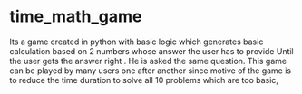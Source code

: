 # time_math_game
Its a game created in python with basic logic which generates basic calculation based on 2 numbers whose answer the user has to provide
Until the user gets the answer right . He is asked the same question.
This game can be played by many users one after another since motive of the game is to reduce the time duration to solve all 10 problems which are too basic,

